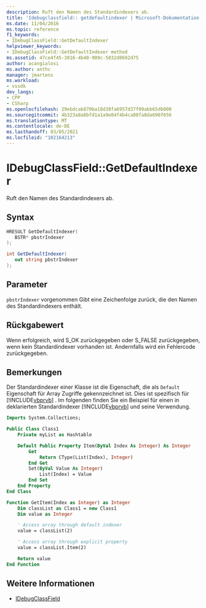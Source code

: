 ```yaml
---
description: Ruft den Namen des Standardindexers ab.
title: 'Idebugclassfield:: getdefaultindexer | Microsoft-Dokumentation'
ms.date: 11/04/2016
ms.topic: reference
f1_keywords:
- IDebugClassField::GetDefaultIndexer
helpviewer_keywords:
- IDebugClassField::GetDefaultIndexer method
ms.assetid: 47ce4f45-3816-4b40-909c-5032d0692d75
author: acangialosi
ms.author: anthc
manager: jmartens
ms.workload:
- vssdk
dev_langs:
- CPP
- CSharp
ms.openlocfilehash: 29ebdcab870ba18d38fa6957d37f09abb65db000
ms.sourcegitcommit: 4b323a8a8bfd1a1a9e84f4b4ca88fa8da690f656
ms.translationtype: MT
ms.contentlocale: de-DE
ms.lasthandoff: 03/05/2021
ms.locfileid: "102164213"
---
```

# <a name="idebugclassfieldgetdefaultindexer"></a>IDebugClassField::GetDefaultIndexer
Ruft den Namen des Standardindexers ab.

## <a name="syntax"></a>Syntax

```cpp
HRESULT GetDefaultIndexer( 
   BSTR* pbstrIndexer
);
```

```csharp
int GetDefaultIndexer(
   out string pbstrIndexer
);
```

## <a name="parameters"></a>Parameter
`pbstrIndexer` vorgenommen Gibt eine Zeichenfolge zurück, die den Namen des Standardindexers enthält.

## <a name="return-value"></a>Rückgabewert
 Wenn erfolgreich, wird S_OK zurückgegeben oder S_FALSE zurückgegeben, wenn kein Standardindexer vorhanden ist. Andernfalls wird ein Fehlercode zurückgegeben.

## <a name="remarks"></a>Bemerkungen
 Der Standardindexer einer Klasse ist die Eigenschaft, die als `Default` Eigenschaft für Array Zugriffe gekennzeichnet ist. Dies ist spezifisch für [!INCLUDE[vbprvb](../../../code-quality/includes/vbprvb_md.md)] . Im folgenden finden Sie ein Beispiel für einen in deklarierten Standardindexer [!INCLUDE[vbprvb](../../../code-quality/includes/vbprvb_md.md)] und seine Verwendung.

```vb
Imports System.Collections;

Public Class Class1
    Private myList as Hashtable

    Default Public Property Item(ByVal Index As Integer) As Integer
        Get
            Return CType(List(Index), Integer)
        End Get
        Set(ByVal Value As Integer)
            List(Index) = Value
        End Set
    End Property
End Class

Function GetItem(Index as Integer) as Integer
    Dim classList as Class1 = new Class1
    Dim value as Integer

    ' Access array through default indexer
    value = classList(2)

    ' Access array through explicit property
    value = classList.Item(2)

    Return value
End Function
```

## <a name="see-also"></a>Weitere Informationen
- [IDebugClassField](../../../extensibility/debugger/reference/idebugclassfield.md)
